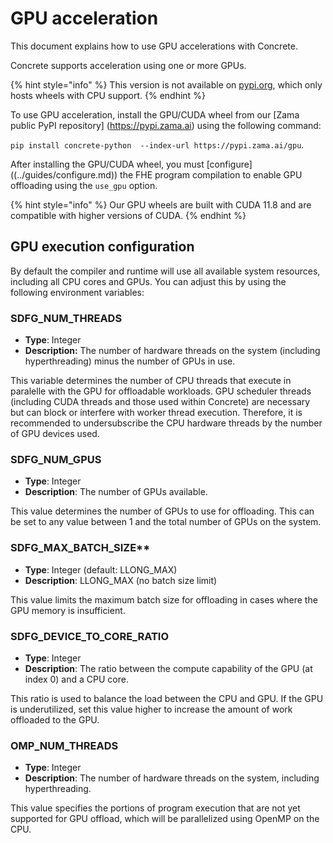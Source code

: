 # GPU acceleration

This document explains how to use GPU accelerations with Concrete.

Concrete supports acceleration using one or more GPUs.

{% hint style="info" %}
This version is not available on [pypi.org](pypi.org/project/concrete-python), which only hosts wheels with CPU support. 
{% endhint %}

To use GPU acceleration, install the GPU/CUDA wheel from our [Zama public PyPI repository] (https://pypi.zama.ai) using the following command:

`pip install concrete-python  --index-url https://pypi.zama.ai/gpu`.

After installing the GPU/CUDA wheel, you must [configure] ((../guides/configure.md)) the FHE program compilation to enable GPU offloading using the `use_gpu` option.

{% hint style="info" %}
Our GPU wheels are built with CUDA 11.8 and are compatible with higher versions of CUDA.
{% endhint %}

## GPU execution configuration

By default the compiler and runtime will use all available system resources, including all CPU cores and GPUs. You can adjust this by using the following environment variables:

### SDFG_NUM_THREADS
- **Type**: Integer
- **Description:** The number of hardware threads on the system (including hyperthreading) minus the number of GPUs in use.

This variable determines the number of CPU threads that execute in paralelle with the GPU for offloadable workloads. GPU scheduler threads (including CUDA threads and those used within Concrete) are necessary but can block or interfere with worker thread execution. Therefore, it is recommended to undersubscribe the CPU hardware threads by the number of GPU devices used.

### SDFG_NUM_GPUS
- **Type**: Integer
- **Description**: The number of GPUs available.


This value determines the number of GPUs to use for offloading. This can be set to any value between 1 and the total number of GPUs on the system.

### SDFG_MAX_BATCH_SIZE**

- **Type**: Integer (default: LLONG_MAX)
- **Description**: LLONG_MAX (no batch size limit)

This value limits the maximum batch size for offloading in cases where the GPU memory is insufficient.


### SDFG_DEVICE_TO_CORE_RATIO

- **Type**: Integer
- **Description**: The ratio between the compute capability of the GPU (at index 0) and a CPU core.

This ratio is used to balance the load between the CPU and GPU. If the GPU is underutilized, set this value higher to increase the amount of work offloaded to the GPU.


### OMP_NUM_THREADS

- **Type**: Integer
- **Description**: The number of hardware threads on the system, including hyperthreading.

This value specifies the portions of program execution that are not yet supported for GPU offload, which will be parallelized using OpenMP on the CPU.
